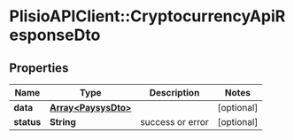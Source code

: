 # PlisioAPIClient::CryptocurrencyApiResponseDto

## Properties
Name | Type | Description | Notes
------------ | ------------- | ------------- | -------------
**data** | [**Array&lt;PaysysDto&gt;**](PaysysDto.md) |  | [optional] 
**status** | **String** | success or error | [optional] 

